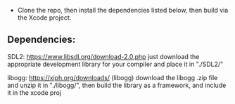 * Clone the repo, then install the dependencies listed below, then build via the Xcode project.

## Dependencies:
SDL2: https://www.libsdl.org/download-2.0.php
just download the appropriate development library for your compiler and place it in "./SDL2/"

libogg: https://xiph.org/downloads/ (libogg)
download the libogg .zip file and unzip it in "./libogg/", then build the library as a framework, and include it in the xcode proj